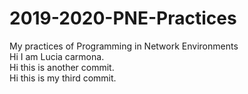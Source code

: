 # 2019-2020-PNE-Practices
My practices of Programming in Network Environments\
Hi I am Lucia carmona.  
Hi this is another commit. \
Hi this is my third commit.